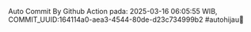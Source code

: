 Auto Commit By Github Action pada: 2025-03-16 06:05:55 WIB, COMMIT_UUID:164114a0-aea3-4544-80de-d23c734999b2 #autohijau🗿
